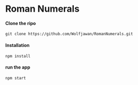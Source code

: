 # Roman Numerals

#### Clone the ripo
```shell
git clone https://github.com/Wolfjawan/RomanNumerals.git
```
#### Installation
 ```shell
 npm install
 ```
 #### run the app
 ```shell
 npm start
 ```